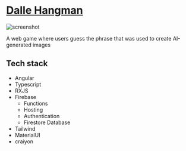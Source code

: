 # [Dalle Hangman](https://dallehangman.com/)

![screenshot](https://o8jsjsxk9g.ufs.sh/f/Y3NBzhpqodc3DGHau5nTRKfeUYqwXrB1AgzyH4J6ONIknCsa)

A web game where users guess the phrase that was used to create AI-generated images

## Tech stack
- Angular
- Typescript
- RXJS
- Firebase
  - Functions
  - Hosting
  - Authentication
  - Firestore Database
- Tailwind
- MaterialUI
- craiyon
